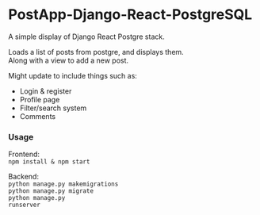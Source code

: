 # PostApp-Django-React-PostgreSQL
A simple display of Django React Postgre stack.

Loads a list of posts from postgre, and displays them. 
<br>Along with a view to add a new post.

Might update to include things such as:
- Login & register
- Profile page
- Filter/search system
- Comments


<h3>Usage</h3>
Frontend: </br>
<code>npm install & npm start</code>
 
Backend: </br>
<code>python manage.py makemigrations</code></br>
<code>python manage.py migrate</code></br>
<code>python manage.py runserver</code>
  
